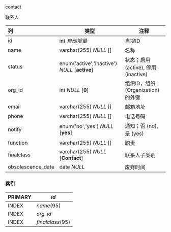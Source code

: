 contact

联系人

| 列                | 类型                                          | 注释                                 |
| :---------------- | --------------------------------------------- | ------------------------------------ |
| id                | int *自动增量*                                | 自增ID                               |
| name              | varchar(255) *NULL* []                        | 名称                                 |
| status            | enum('active','inactive') *NULL* [**active**] | 状态；启用 (active), 停用 (inactive) |
| org_id            | int *NULL* [**0**]                            | 组织ID，组织 (Organization)的外键    |
| email             | varchar(255) *NULL* []                        | 邮箱地址                             |
| phone             | varchar(255) *NULL* []                        | 电话号码                             |
| notify            | enum('no','yes') *NULL* [**yes**]             | 通知；否 (no), 是 (yes)              |
| function          | varchar(255) *NULL* []                        | 职责                                 |
| finalclass        | varchar(255) *NULL* [**Contact**]             | 联系人子类别                         |
| obsolescence_date | date *NULL*                                   | 废弃时间                             |

### 索引

| PRIMARY | *id*             |
| :------ | ---------------- |
| INDEX   | *name*(95)       |
| INDEX   | *org_id*         |
| INDEX   | *finalclass*(95) |